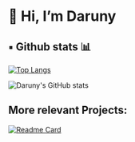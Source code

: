 <!---
- 👋 Hi, I’m @Daruuu
- 👀 I’m interested in backend developer with Java and Springboot.
- 🌱 I’m currently studing in 42 school Barcelona creating projects in C.
- 📫 How to reach me ...


Daruuu/Daruuu is a ✨ special ✨ repository because its `README.md` (this file) appears on your GitHub profile.
You can click the Preview link to take a look at your changes.
--->

# 👋 Hi, I’m Daruny
<!-- ![Daruuu GitHub stats](https://github-readme-stats.vercel.app/api?username=daruuu&show_icons=true&theme=github_dark) 
[![Top Langs](https://github-readme-stats.vercel.app/api/top-langs/?username=Daruuu&hide=css&layout=compact)](https://github.com/Daruuu/)

[![Daruuu's wakatime stats](https://github-readme-stats.vercel.app/api/wakatime?username=Daruuu)](https://github.com/Daruuuu/Libft_project)

--->

## ▪️ Github stats 📊

[![Top Langs](https://github-readme-stats.vercel.app/api/top-langs/?username=Daruuu&hide=css&langs_count=5)](https://github.com/Daruuu/)

![Daruny's GitHub stats](https://github-readme-stats.vercel.app/api?username=Daruuu&hide=contribs,stars)

## More relevant Projects:

[![Readme Card](https://github-readme-stats.vercel.app/api/pin/?username=Daruuu&repo=Libft_project)](https://github.com/Daruuu/Libft_project)


